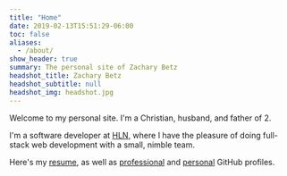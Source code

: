 ```yaml
---
title: "Home"
date: 2019-02-13T15:51:29-06:00
toc: false
aliases:
  - /about/
show_header: true
summary: The personal site of Zachary Betz
headshot_title: Zachary Betz
headshot_subtitle: null
headshot_img: headshot.jpg
---
```


Welcome to my personal site. I'm a Christian, husband, and father of 2.

I'm a software developer at [HLN](https://www.hln.com/), where I have the pleasure of doing full-stack web development with a small, nimble team.

Here's my [resume](/resume/), as well as [professional](https://github.com/zach-betz-hln) and [personal](https://github.com/zwbetz-gh) GitHub profiles.
